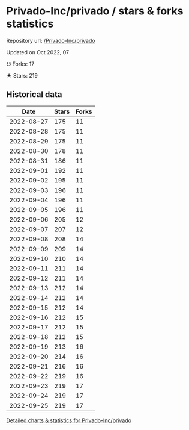 # Privado-Inc/privado / stars & forks statistics

Repository url: [/Privado-Inc/privado](https://github.com/Privado-Inc/privado)

Updated on Oct 2022, 07

☋ Forks: 17

★ Stars: 219

## Historical data
| Date | Stars | Forks |
|------|-------|-------|
| 2022-08-27 | 175 | 11 | 
| 2022-08-28 | 175 | 11 | 
| 2022-08-29 | 175 | 11 | 
| 2022-08-30 | 178 | 11 | 
| 2022-08-31 | 186 | 11 | 
| 2022-09-01 | 192 | 11 | 
| 2022-09-02 | 195 | 11 | 
| 2022-09-03 | 196 | 11 | 
| 2022-09-04 | 196 | 11 | 
| 2022-09-05 | 196 | 11 | 
| 2022-09-06 | 205 | 12 | 
| 2022-09-07 | 207 | 12 | 
| 2022-09-08 | 208 | 14 | 
| 2022-09-09 | 209 | 14 | 
| 2022-09-10 | 210 | 14 | 
| 2022-09-11 | 211 | 14 | 
| 2022-09-12 | 211 | 14 | 
| 2022-09-13 | 212 | 14 | 
| 2022-09-14 | 212 | 14 | 
| 2022-09-15 | 212 | 14 | 
| 2022-09-16 | 212 | 15 | 
| 2022-09-17 | 212 | 15 | 
| 2022-09-18 | 212 | 15 | 
| 2022-09-19 | 213 | 16 | 
| 2022-09-20 | 214 | 16 | 
| 2022-09-21 | 216 | 16 | 
| 2022-09-22 | 219 | 16 | 
| 2022-09-23 | 219 | 17 | 
| 2022-09-24 | 219 | 17 | 
| 2022-09-25 | 219 | 17 | 


[Detailed charts & statistics for Privado-Inc/privado](https://reviewgithub.com/rep/Privado-Inc/privado)

